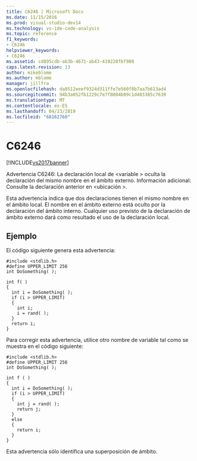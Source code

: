 ```yaml
---
title: C6246 | Microsoft Docs
ms.date: 11/15/2016
ms.prod: visual-studio-dev14
ms.technology: vs-ide-code-analysis
ms.topic: reference
f1_keywords:
- C6246
helpviewer_keywords:
- C6246
ms.assetid: cd895cdb-ab3b-4671-ab43-419228fbf980
caps.latest.revision: 13
author: mikeblome
ms.author: mblome
manager: jillfra
ms.openlocfilehash: da8512eeef9324d311ffe7e560f8b7aa7b613ad4
ms.sourcegitcommit: 94b3a052fb1229c7e7f8804b09c1d403385c7630
ms.translationtype: MT
ms.contentlocale: es-ES
ms.lasthandoff: 04/23/2019
ms.locfileid: "68162760"
---
```

# <a name="c6246"></a>C6246
[!INCLUDE[vs2017banner](../includes/vs2017banner.md)]

Advertencia C6246: La declaración local de \<variable > oculta la declaración del mismo nombre en el ámbito externo. Información adicional: Consulte la declaración anterior en \<ubicación >.  
  
 Esta advertencia indica que dos declaraciones tienen el mismo nombre en el ámbito local. El nombre en el ámbito externo está oculto por la declaración del ámbito interno. Cualquier uso previsto de la declaración de ámbito externo dará como resultado el uso de la declaración local.  
  
## <a name="example"></a>Ejemplo  
 El código siguiente genera esta advertencia:  
  
```  
#include <stdlib.h>  
#define UPPER_LIMIT 256  
int DoSomething( );  
  
int f( )  
{  
  int i = DoSomething( );  
  if (i > UPPER_LIMIT)  
  {  
    int i;  
    i = rand( );  
  }  
  return i;  
}  
```  
  
 Para corregir esta advertencia, utilice otro nombre de variable tal como se muestra en el código siguiente:  
  
```  
#include <stdlib.h>  
#define UPPER_LIMIT 256  
int DoSomething( );  
  
int f ( )  
{  
  int i = DoSomething( );  
  if (i > UPPER_LIMIT)  
  {  
    int j = rand( );  
    return j;  
  }  
  else  
  {  
    return i;  
  }  
}  
```  
  
 Esta advertencia sólo identifica una superposición de ámbito.
